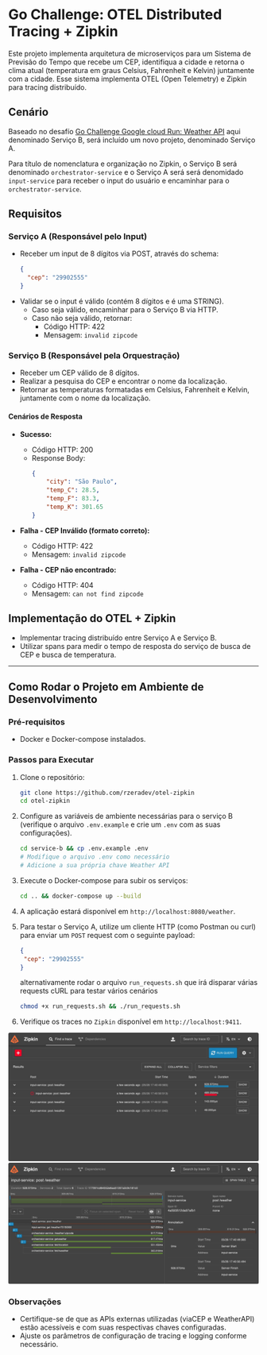 # Go Challenge: OTEL Distributed Tracing + Zipkin

Este projeto implementa arquitetura de microserviços para um Sistema de Previsão do Tempo que recebe um CEP, identifiqua a cidade e retorna o clima atual (temperatura em graus Celsius, Fahrenheit e Kelvin) juntamente com a cidade. Esse sistema implementa OTEL (Open Telemetry) e Zipkin para tracing distribuído.

## Cenário

Baseado no desafío [Go Challenge Google cloud Run: Weather API](https://github.com/rzeradev/google-cloud-run) aqui denominado Serviço B, será incluído um novo projeto, denominado Serviço A.

Para título de nomenclatura e organização no Zipkin, o Serviço B será denominado `orchestrator-service` e o Serviço A será será denomidado `input-service` para receber o input do usuário e encaminhar para o `orchestrator-service`.

## Requisitos

### Serviço A (Responsável pelo Input)

- Receber um input de 8 dígitos via POST, através do schema:
  ```json
  {
  	"cep": "29902555"
  }
  ```
- Validar se o input é válido (contém 8 dígitos e é uma STRING).
  - Caso seja válido, encaminhar para o Serviço B via HTTP.
  - Caso não seja válido, retornar:
    - Código HTTP: 422
    - Mensagem: `invalid zipcode`

### Serviço B (Responsável pela Orquestração)

- Receber um CEP válido de 8 dígitos.
- Realizar a pesquisa do CEP e encontrar o nome da localização.
- Retornar as temperaturas formatadas em Celsius, Fahrenheit e Kelvin, juntamente com o nome da localização.

#### Cenários de Resposta

- **Sucesso:**

  - Código HTTP: 200
  - Response Body:
    ```json
    {
    	"city": "São Paulo",
    	"temp_C": 28.5,
    	"temp_F": 83.3,
    	"temp_K": 301.65
    }
    ```

- **Falha - CEP Inválido (formato correto):**

  - Código HTTP: 422
  - Mensagem: `invalid zipcode`

- **Falha - CEP não encontrado:**
  - Código HTTP: 404
  - Mensagem: `can not find zipcode`

## Implementação do OTEL + Zipkin

- Implementar tracing distribuído entre Serviço A e Serviço B.
- Utilizar spans para medir o tempo de resposta do serviço de busca de CEP e busca de temperatura.

---

## Como Rodar o Projeto em Ambiente de Desenvolvimento

### Pré-requisitos

- Docker e Docker-compose instalados.

### Passos para Executar

1. Clone o repositório:

   ```bash
   git clone https://github.com/rzeradev/otel-zipkin
   cd otel-zipkin
   ```

2. Configure as variáveis de ambiente necessárias para o serviço B (verifique o arquivo `.env.example` e crie um `.env` com as suas configurações).

   ```bash
   cd service-b && cp .env.example .env
   # Modifique o arquivo .env como necessário
   # Adicione a sua própria chave Weather API
   ```

3. Execute o Docker-compose para subir os serviços:

   ```bash
   cd .. && docker-compose up --build
   ```

4. A aplicação estará disponível em `http://localhost:8080/weather`.

5. Para testar o Serviço A, utilize um cliente HTTP (como Postman ou curl) para enviar um `POST` request com o seguinte payload:

   ```json
   {
   	"cep": "29902555"
   }
   ```

   alternativamente rodar o arquivo `run_requests.sh` que irá disparar várias requests cURL para testar vários cenários

   ```bash
   chmod +x run_requests.sh && ./run_requests.sh
   ```

6. Verifique os traces no `Zipkin` disponível em `http://localhost:9411`.

![Página Inicial do Zipkin após rodar run_requests.sh](./.github/imgs/zipkin-home-page.jpg)
![tracing de uma request](./.github/imgs/zipkin-trace.jpg)

### Observações

- Certifique-se de que as APIs externas utilizadas (viaCEP e WeatherAPI) estão acessíveis e com suas respectivas chaves configuradas.
- Ajuste os parâmetros de configuração de tracing e logging conforme necessário.
